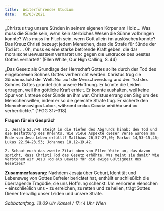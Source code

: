 ```yaml
---
title:  Weiterführendes Studium
date:   05/03/2021
---
```


„Christus trug unsere Sünden in seinem eigenen Körper am Holz … Was muss die Sünde sein, wenn kein sterbliches Wesen die Sühne vollbringen konnte? Was muss ihr Fluch sein, wenn Gott allein ihn auslöschen konnte? Das Kreuz Christi bezeugt jedem Menschen, dass die Strafe für Sünde der Tod ist … Oh, muss es eine starke betörende Kraft geben, die das moralische Bewusstsein verhärtet und gegen die Eindrücke des Geistes Gottes verhärtet!“ (Ellen White, Our High Calling, S. 44)

„Das Gesetz als Grundlage der Herrschaft Gottes sollte durch den Tod des eingeborenen Sohnes Gottes verherrlicht werden. Christus trug die Sündenschuld der Welt. Nur auf die Menschwerdung und den Tod des Sohnes Gottes gründet sich unsere Hoffnung. Er konnte die Leiden ertragen, weil ihn göttliche Kraft erhielt. Er konnte aushalten, weil keine Spur von Untreue oder Sünde an ihm war. Christus errang den Sieg um des Menschen willen, indem er so die gerechte Strafe trug. Er sicherte den Menschen ewiges Leben, während er das Gesetz erhöhte und es verherrlichte.“ (1FGG 317–318)

**Fragen für ein Gespräch**

`1. Jesaja 53,7–9 steigt in die Tiefen des Abgrunds hinab: den Tod und die Bestattung des Knechts. Wie viele Aspekte dieser Verse wurden am Ende von Jesu Leben erfüllt? Matthäus 26,57–27,60; Markus 14,53–15,46; Lukas 22,54–23,53; Johannes 18,12–19,42.`

`2. Schaut euch das zweite Zitat oben von Ellen White an, das davon spricht, dass Christi Tod das Gesetz erhöhte. Was meint sie damit? Wie verstehen wir Jesu Tod als Beweis für die ewige Gültigkeit des Gesetzes?`

**Zusammenfassung:** Nachdem Jesaja über Geburt, Identität und Lebensweg von Gottes Befreier berichtet hat, enthüllt er schließlich die überragende Tragödie, die uns Hoffnung schenkt: Um verlorene Menschen – einschließlich uns – zu erreichen, zu retten und zu heilen, trägt Gottes Diener freiwillig unser Leiden und unsere Strafe.

_Sabbatanfang: 18:09 Uhr Kassel / 17:44 Uhr Wien_